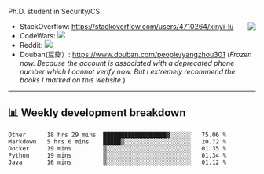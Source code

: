 Ph.D. student in Security/CS.

<img align="right" src="https://github-readme-stats.vercel.app/api?username=li-xin-yi&count_private=true&show_icons=true&hide_title=true&theme=tokyonight" />

- StackOverflow: https://stackoverflow.com/users/4710264/xinyi-li/
- CodeWars: [![](https://www.codewars.com/users/xy-li/badges/micro)](https://www.codewars.com/users/xy-li/)
- Reddit: [![](https://img.shields.io/reddit/user-karma/combined/xy-li?style=social)](https://www.reddit.com/user/xy-li/)
- Douban(豆瓣）: https://www.douban.com/people/yangzhou301  (*Frozen now. Because the account is associated with a deprecated phone number which I cannot verify now. But I extremely recommend the books I marked on this website.*)

---

## 📊 Weekly development breakdown

<!--START_SECTION:waka-->
```text
Other      18 hrs 29 mins  ██████████████████▓░░░░░░   75.06 % 
Markdown   5 hrs 6 mins    █████▒░░░░░░░░░░░░░░░░░░░   20.72 % 
Docker     19 mins         ▒░░░░░░░░░░░░░░░░░░░░░░░░   01.35 % 
Python     19 mins         ▒░░░░░░░░░░░░░░░░░░░░░░░░   01.34 % 
Java       16 mins         ▒░░░░░░░░░░░░░░░░░░░░░░░░   01.12 % 
```
<!--END_SECTION:waka-->
